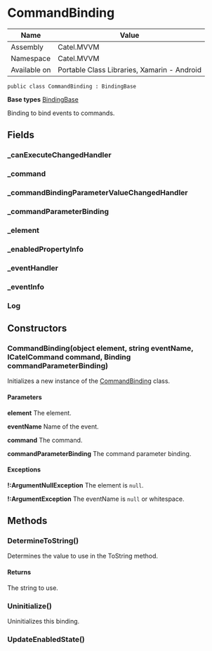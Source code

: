

# CommandBinding

Name|Value
---|---
Assembly|Catel.MVVM
Namespace|Catel.MVVM
Available on|Portable Class Libraries, Xamarin - Android

```
public class CommandBinding : BindingBase
```

**Base types**
[BindingBase](/Catel.MVVM\Catel\MVVM\BindingBase.md)


Binding to bind events to commands.



## Fields

### _canExecuteChangedHandler

### _command

### _commandBindingParameterValueChangedHandler

### _commandParameterBinding

### _element

### _enabledPropertyInfo

### _eventHandler

### _eventInfo

### Log

## Constructors

### CommandBinding(object element, string eventName, ICatelCommand command, Binding commandParameterBinding)

Initializes a new instance of the [CommandBinding](#) class.

#### Parameters

**element**
The element.

**eventName**
Name of the event.

**command**
The command.

**commandParameterBinding**
The command parameter binding.

#### Exceptions

**!:ArgumentNullException**
The element is ```null```.

**!:ArgumentException**
The eventName is ```null``` or whitespace.



## Methods

### DetermineToString()

Determines the value to use in the ToString method.

#### Returns

The string to use.



### Uninitialize()

Uninitializes this binding.



### UpdateEnabledState()

